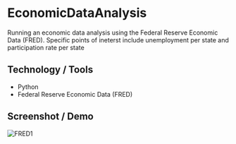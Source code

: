 # EconomicDataAnalysis

Running an economic data analysis using the Federal Reserve Economic Data (FRED). Specific points of ineterst include unemployment per state and participation rate per state

## Technology / Tools

- Python
- Federal Reserve Economic Data (FRED)

## Screenshot / Demo

![FRED1](https://github.com/GerardRosario/EconomicDataAnalysis/assets/55461102/0f9cffd6-619c-48eb-b490-967697a4bc79)





